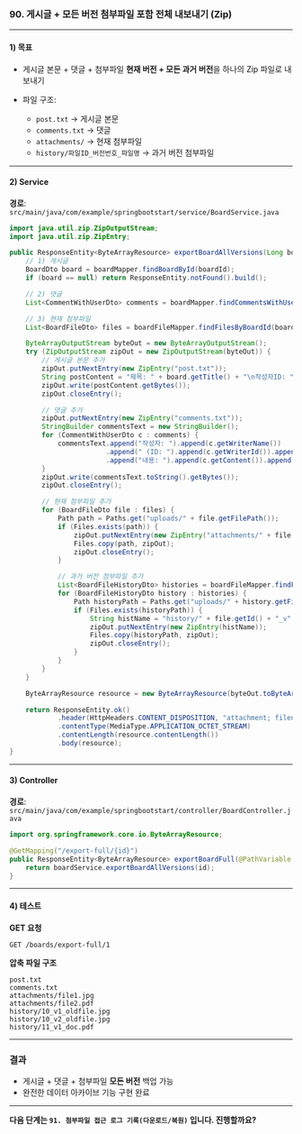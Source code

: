 ### 90. 게시글 + 모든 버전 첨부파일 포함 전체 내보내기 (Zip)

---

#### 1) **목표**

* 게시글 본문 + 댓글 + 첨부파일 **현재 버전 + 모든 과거 버전**을 하나의 Zip 파일로 내보내기
* 파일 구조:

  * `post.txt` → 게시글 본문
  * `comments.txt` → 댓글
  * `attachments/` → 현재 첨부파일
  * `history/파일ID_버전번호_파일명` → 과거 버전 첨부파일

---

#### 2) **Service**

**경로**: `src/main/java/com/example/springbootstart/service/BoardService.java`

```java
import java.util.zip.ZipOutputStream;
import java.util.zip.ZipEntry;

public ResponseEntity<ByteArrayResource> exportBoardAllVersions(Long boardId) throws IOException {
    // 1) 게시글
    BoardDto board = boardMapper.findBoardById(boardId);
    if (board == null) return ResponseEntity.notFound().build();

    // 2) 댓글
    List<CommentWithUserDto> comments = boardMapper.findCommentsWithUser(boardId);

    // 3) 현재 첨부파일
    List<BoardFileDto> files = boardFileMapper.findFilesByBoardId(boardId);

    ByteArrayOutputStream byteOut = new ByteArrayOutputStream();
    try (ZipOutputStream zipOut = new ZipOutputStream(byteOut)) {
        // 게시글 본문 추가
        zipOut.putNextEntry(new ZipEntry("post.txt"));
        String postContent = "제목: " + board.getTitle() + "\n작성자ID: " + board.getUserId() + "\n\n" + board.getContent();
        zipOut.write(postContent.getBytes());
        zipOut.closeEntry();

        // 댓글 추가
        zipOut.putNextEntry(new ZipEntry("comments.txt"));
        StringBuilder commentsText = new StringBuilder();
        for (CommentWithUserDto c : comments) {
            commentsText.append("작성자: ").append(c.getWriterName())
                        .append(" (ID: ").append(c.getWriterId()).append(")\n")
                        .append("내용: ").append(c.getContent()).append("\n\n");
        }
        zipOut.write(commentsText.toString().getBytes());
        zipOut.closeEntry();

        // 현재 첨부파일 추가
        for (BoardFileDto file : files) {
            Path path = Paths.get("uploads/" + file.getFilePath());
            if (Files.exists(path)) {
                zipOut.putNextEntry(new ZipEntry("attachments/" + file.getFileName()));
                Files.copy(path, zipOut);
                zipOut.closeEntry();
            }

            // 과거 버전 첨부파일 추가
            List<BoardFileHistoryDto> histories = boardFileMapper.findFileHistory(file.getId());
            for (BoardFileHistoryDto history : histories) {
                Path historyPath = Paths.get("uploads/" + history.getFilePath());
                if (Files.exists(historyPath)) {
                    String histName = "history/" + file.getId() + "_v" + history.getVersion() + "_" + history.getFileName();
                    zipOut.putNextEntry(new ZipEntry(histName));
                    Files.copy(historyPath, zipOut);
                    zipOut.closeEntry();
                }
            }
        }
    }

    ByteArrayResource resource = new ByteArrayResource(byteOut.toByteArray());

    return ResponseEntity.ok()
            .header(HttpHeaders.CONTENT_DISPOSITION, "attachment; filename=\"board_" + boardId + "_full.zip\"")
            .contentType(MediaType.APPLICATION_OCTET_STREAM)
            .contentLength(resource.contentLength())
            .body(resource);
}
```

---

#### 3) **Controller**

**경로**: `src/main/java/com/example/springbootstart/controller/BoardController.java`

```java
import org.springframework.core.io.ByteArrayResource;

@GetMapping("/export-full/{id}")
public ResponseEntity<ByteArrayResource> exportBoardFull(@PathVariable Long id) throws IOException {
    return boardService.exportBoardAllVersions(id);
}
```

---

#### 4) **테스트**

**GET 요청**

```
GET /boards/export-full/1
```

**압축 파일 구조**

```
post.txt
comments.txt
attachments/file1.jpg
attachments/file2.pdf
history/10_v1_oldfile.jpg
history/10_v2_oldfile.jpg
history/11_v1_doc.pdf
```

---

### 결과

* 게시글 + 댓글 + 첨부파일 **모든 버전** 백업 가능
* 완전한 데이터 아카이브 기능 구현 완료

---

**다음 단계는 `91. 첨부파일 접근 로그 기록(다운로드/복원)` 입니다. 진행할까요?**
